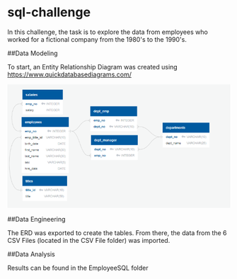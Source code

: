 # sql-challenge

In this challenge, the task is to explore the data from employees who worked for a fictional company from the 1980's to the 1990's.

##Data Modeling

To start, an Entity Relationship Diagram was created using https://www.quickdatabasediagrams.com/

![image1](ERD.png)

##Data Engineering

The ERD was exported to create the tables. From there, the data from the 6 CSV Files (located in the CSV File folder) was imported.

##Data Analysis

Results can be found in the EmployeeSQL folder
